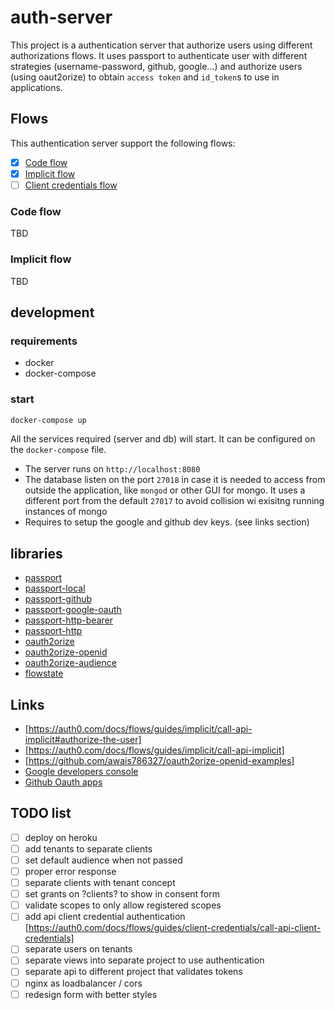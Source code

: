 # auth-server

This project is a authentication server that authorize users using different authorizations flows.
It uses passport to authenticate user with different strategies (username-password, github, google...) and authorize users (using oaut2orize) to obtain `access token` and `id_token`s to use in applications.

## Flows

This authentication server support the following flows:

- [X] [Code flow](https://auth0.com/docs/flows/concepts/auth-code)
- [X] [Implicit flow](https://auth0.com/docs/flows/concepts/implicit)
- [ ] [Client credentials flow](https://auth0.com/docs/flows/concepts/client-credentials)

### Code flow

TBD

### Implicit flow

TBD

## development

### requirements

- docker
- docker-compose

### start

```sh
docker-compose up
```

All the services required (server and db) will start. It can be configured on the `docker-compose` file.

- The server runs on `http://localhost:8080` 
- The database listen on the port `27018` in case it is needed to access from outside the application, like `mongod` or other GUI for mongo. It uses a different port from the default `27017` to avoid collision wi exisitng running instances of mongo
- Requires to setup the google and github dev keys. (see links section)

## libraries

- [passport](http://www.passportjs.org/docs/configure/)
- [passport-local](https://github.com/jaredhanson/passport-local)
- [passport-github](https://github.com/jaredhanson/passport-github)
- [passport-google-oauth](https://github.com/jaredhanson/passport-google-oauth)
- [passport-http-bearer](https://github.com/jaredhanson/passport-http-bearer)
- [passport-http](https://github.com/jaredhanson/passport-http)
- [oauth2orize](https://github.com/jaredhanson/oauth2orize)
- [oauth2orize-openid](https://github.com/jaredhanson/oauth2orize-openid)
- [oauth2orize-audience](https://github.com/jaredhanson/oauth2orize-audience)
- [flowstate](https://github.com/jaredhanson/flowstate)

## Links

- [https://auth0.com/docs/flows/guides/implicit/call-api-implicit#authorize-the-user]
- [https://auth0.com/docs/flows/guides/implicit/call-api-implicit]
- [https://github.com/awais786327/oauth2orize-openid-examples]
- [Google developers console](https://console.developers.google.com/apis)
- [Github Oauth apps](https://github.com/settings/developers)

## TODO list

- [ ] deploy on heroku
- [ ] add tenants to separate clients
- [ ] set default audience when not passed
- [ ] proper error response
- [ ] separate clients with tenant concept
- [ ] set grants on ?clients? to show in consent form
- [ ] validate scopes to only allow registered scopes
- [ ] add api client credential authentication [https://auth0.com/docs/flows/guides/client-credentials/call-api-client-credentials]
- [ ] separate users on tenants
- [ ] separate views into separate project to use authentication
- [ ] separate api to different project that validates tokens
- [ ] nginx as loadbalancer / cors
- [ ] redesign form with better styles
